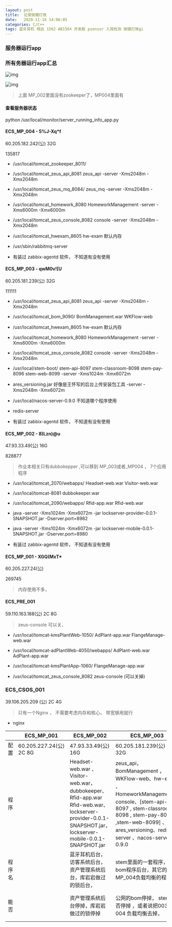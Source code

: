 ```yaml
---
layout: post
title:  记录按键灯效
date:   2020-11-16 14:06:05
categories: C/C++ 
tags: 蓝牙耳机 络达 1562 AB156X 开发板 psensor 入耳检测 按键灯效gi
---
```




### 服务器运行app





### 所有务器运行app汇总



![img](http://192.168.1.12:8090/download/attachments/9405193/image2018-3-12_16-58-20.png?version=1&modificationDate=1520845101000&api=v2)





![img](http://192.168.1.12:8090/download/attachments/9405196/image2018-3-12_16-59-30.png?version=1&modificationDate=1520845171000&api=v2)

>  上面 MP_002里面没有zookeeper了，MP004里面有





#### 查看服务器状态

python /usr/local/monitor/server_running_info_app.py





#### ECS_MP_004 - 5%J-Xq*f

60.205.182.242(公)    32G

135817

 

* /usr/local/tomcat_zookeeper_8011/
* /usr/local/tomcat_zeus_api_8081  zeus_api     -server -Xms2048m -Xmx2048m

* /usr/local/tomcat_zeus_mq_8084/  zeus_mq    -server -Xms2048m -Xmx2048m
* /usr/local/tomcat_homework_8080  HomeworkManagement  -server -Xms6000m -Xmx6000m
* /usr/local/tomcat_zeus_console_8082 console  		  		-server -Xms2048m -Xmx2048m
* /usr/local/tomcat_hwexam_8605   hw-exam    默认内存
* /usr/sbin/rabbitmq-server   

*  有装过 zabbix-agentd 软件， 不知道有没有使用





#### ECS_MP_003 - qwM0v![U

60.205.181.239(公) 	32G

111111

* /usr/local/tomcat_zeus_api_8081   zeus_api     		 				-server -Xms2048m -Xmx2048m

* /usr/local/tomcat_bom_9090/   BomManagement.war     WKFlow-web

* /usr/local/tomcat_hwexam_8605   hw-exam    默认内存

* /usr/local/tomcat_homework_8080   HomeworkManagement   -server -Xms6000m -Xmx6000m

* /usr/local/tomcat_zeus_console_8082 console  		  		-server -Xms2048m -Xmx2048m

  

* /usr/local/stem-boot/   stem-api-8097   stem-classroom-8098  stem-pay-8096  stem-web-8099    -server -Xms1024m -Xmx6072m

* ares_versioning.jar   好像是王怀写的后台上传安装包工具      -server -Xms2048m -Xmx6072m

* /usr/local/nacos-server-0.9.0  不知道哪个程序使用

*  redis-server 
*  有装过 zabbix-agentd 软件， 不知道有没有使用



#### ECS_MP_002 - 8)Lzn)@u

47.93.33.49(公) 	16G 

828877

>  作业本相关只有dubbokepper ,可以移到 MP_003或者_MP004  ， 7个应用程序

* /usr/local/tomcat_2070/webapps/	Headset-web.war  Visitor-web.war    

* /usr/local/tomcat-8081   dubbokeeper.war
* /usr/local/tomcat_2090/webapps/     Rfid-app.war Rfid-web.war

* java -server -Xms1024m -Xmx6072m -jar lockserver-provider-0.0.1-SNAPSHOT.jar -Dserver.port=8982
* java -server -Xms1024m -Xmx6072m -jar lockserver-mobile-0.0.1-SNAPSHOT.jar -Dserver.port=8980

*  有装过 zabbix-agentd 软件， 不知道有没有使用



#### ECS_MP_001 - XGQ(MxT*

60.205.227.24(公) 

269745

> 内存使用不多，

 







#### ECS_PRE_001  

59.110.163.188(公)   2C 8G	

>   zeus-console 可以关， 	



* /usr/local/tomcat-kmsPlantWeb-1050/ 	AdPlant-app.war   FlangeManage-web.war

* /usr/local/tomcat-adPlantWeb-4050/webapps/   AdPlant-web.war   AdPlant-app.war

* /usr/local/tomcat-kmsPlantApp-1060/   FlangeManage-app.war

* /usr/local/tomcat_zeus_console_8082    zeus-console   (可以关掉)

  







### ECS_CSOS_001

 39.106.205.209 (公) 2C 4G

> 只有一个Nginx ， 不需要考虑内存和核心， 带宽够用就行 



* nginx  









|        | ECS_MP_001               | ECS_MP_002                                                   | ECS_MP_003                                                   | ECS_MP_004                                                   | ECS_PRE_001                                                  |
| ------ | ------------------------ | ------------------------------------------------------------ | ------------------------------------------------------------ | ------------------------------------------------------------ | ------------------------------------------------------------ |
| 配置   | 60.205.227.24(公)  2C 8G | 47.93.33.49(公) 	16G                                      | 60.205.181.239(公)  8C	32G                                | 60.205.182.242(公)    8C 32G                                 | 59.110.163.188(公)   2C 8G                                   |
| 程序   |                          | Headset-web.war 、 Visitor-web.war，dubbokeeper、Rfid-app.war Rfid-web.war、lockserver-provider-0.0.1-SNAPSHOT.jar，lockserver-mobile-0.0.1-SNAPSHOT.jar | zeus_api， BomManagement ，WKFlow-web、hw-exam 、HomeworkManagement、console、[stem-api-8097 ,  stem-classroom-8098 , stem-pay-8096  ,stem-web-8099]  、ares_versioning、redis-server 、nacos-server-0.9.0 | zookeeper、rabbitmq-server、zeus_api、zeus_mq、HomeworkManagement、console 、rabbitmq-server 、hw-exam 、 | AdPlant-app.war  ， FlangeManage-web.war，FlangeManage-app.war，zeus-console |
| 程序名 |                          | 蓝牙耳机后台， 访客系统后台，资产管理系统后台，库岩岩做过的锁后台， | stem里面的一套程序， bom程序后台，其它的和 MP_004负载均衡的程序 |                                                              | 广告机后台，法兰后台，                                       |
| 能否   |                          | 资产管理系统后台停掉，库岩岩做过的锁停掉                     | 公网的bom停掉，  stem能否停掉 ，或者说把003和004 负载均衡去掉， | hw-exam 停掉 。  HomeworkManagement 、zeus_api、 zeus_mq  内存减半 | zeus-console可以停掉                                         |











